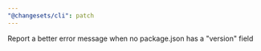 ```yaml
---
"@changesets/cli": patch
---
```


Report a better error message when no package.json has a "version" field
